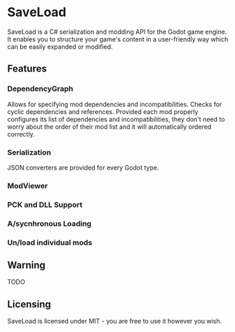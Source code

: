 # SaveLoad

SaveLoad is a C# serialization and modding API for the Godot game engine. It enables you to structure your game's content in a user-friendly way which can be easily expanded or modified.

## Features

### DependencyGraph
Allows for specifying mod dependencies and incompatibilities. Checks for cyclic dependencies and references. Provided each mod properly configures its list of dependencies and incompatibilities, they don't need to worry about the order of their mod list and it will automatically ordered correctly.

### Serialization
JSON converters are provided for every Godot type. 

### ModViewer

### PCK and DLL Support

### A/sycnhronous Loading

### Un/load individual mods

## Warning
TODO

## Licensing
SaveLoad is licensed under MIT - you are free to use it however you wish.
